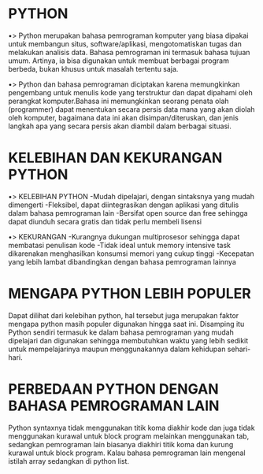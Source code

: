 # PYTHON
•> Python merupakan bahasa pemrograman komputer yang biasa dipakai untuk membangun situs, software/aplikasi, mengotomatiskan tugas dan melakukan analisis data. Bahasa pemrograman ini termasuk bahasa tujuan umum. Artinya, ia bisa digunakan untuk membuat berbagai program berbeda, bukan khusus untuk masalah tertentu saja.

•> Python dan bahasa pemrograman diciptakan karena memungkinkan pengembang untuk menulis kode yang terstruktur dan dapat dipahami oleh perangkat komputer.Bahasa ini memungkinkan seorang penata olah (programmer) dapat menentukan secara persis data mana yang akan diolah oleh komputer, bagaimana data ini akan disimpan/diteruskan, dan jenis langkah apa yang secara persis akan diambil dalam berbagai situasi.

# KELEBIHAN DAN KEKURANGAN PYTHON

•> KELEBIHAN PYTHON 
-Mudah dipelajari, dengan sintaksnya yang mudah dimengerti 
-Fleksibel, dapat diintegrasikan dengan aplikasi yang ditulis dalam bahasa pemrograman lain 
-Bersifat open source dan free sehingga dapat diunduh secara gratis dan tidak perlu membeli lisensi 

•> KEKURANGAN 
-Kurangnya dukungan multiprosesor sehingga dapat membatasi penulisan kode 
-Tidak ideal untuk memory intensive task dikarenakan menghasilkan konsumsi memori yang cukup tinggi 
-Kecepatan yang lebih lambat dibandingkan dengan bahasa pemrograman lainnya

# MENGAPA PYTHON LEBIH POPULER
Dapat dilihat dari kelebihan python, hal tersebut juga merupakan faktor mengapa python masih populer digunakan hingga saat ini. Disamping itu Python sendiri termasuk ke dalam bahasa pemrograman yang mudah dipelajari dan digunakan sehingga membutuhkan waktu yang lebih sedikit untuk mempelajarinya maupun menggunakannya dalam kehidupan sehari-hari.

# PERBEDAAN PYTHON DENGAN BAHASA PEMROGRAMAN LAIN
Python syntaxnya tidak menggunakan titik koma diakhir kode dan juga tidak menggunakan kurawal untuk block program melainkan menggunakan tab, sedangkan pemrograman lain biasanya diakhiri titik koma dan kurung kurawal untuk block program. Kalau bahasa pemrograman lain mengenal istilah array sedangkan di python list.

